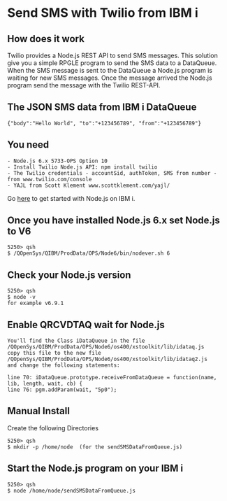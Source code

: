 # Send SMS with Twilio from IBM i

## How does it work

Twilio provides a Node.js REST API to send SMS messages. This solution give you a simple RPGLE program to send the SMS data to a DataQueue. When the SMS message is sent to the DataQueue a Node.js program is waiting for new SMS messages. Once the message arrived the Node.js program send the message with the Twilio REST-API.

## The JSON SMS data from IBM i DataQueue
```
{"body":"Hello World", "to":"+123456789", "from":"+123456789"}
```
## You need
```
- Node.js 6.x 5733-OPS Option 10
- Install Twilio Node.js API: npm install twilio
- The Twilio credentials - accountSid, authToken, SMS from number - from www.twilio.com/console
- YAJL from Scott Klement www.scottklement.com/yajl/ 
```

Go [here](https://www.ibm.com/developerworks/community/wikis/home?lang=en#!/wiki/IBM%20i%20Technology%20Updates/page/Node.js) to get started with Node.js on IBM i.

## Once you have installed Node.js 6.x set Node.js to V6

```
5250> qsh
$ /QOpenSys/QIBM/ProdData/OPS/Node6/bin/nodever.sh 6
```

## Check your Node.js version

```
5250> qsh
$ node -v
for example v6.9.1  
```

## Enable QRCVDTAQ wait for Node.js

```
You'll find the Class iDataQueue in the file /QOpenSys/QIBM/ProdData/OPS/Node6/os400/xstoolkit/lib/idataq.js
copy this file to the new file /QOpenSys/QIBM/ProdData/OPS/Node6/os400/xstoolkit/lib/idataq2.js
and change the following statements:

line 70: iDataQueue.prototype.receiveFromDataQueue = function(name, lib, length, wait, cb) {
line 76: pgm.addParam(wait, "5p0");
```
## Manual Install
Create the following Directories

```
5250> qsh
$ mkdir -p /home/node  (for the sendSMSDataFromQueue.js)
```

## Start the Node.js program on your IBM i

```
5250> qsh
$ node /home/node/sendSMSDataFromQueue.js
```
